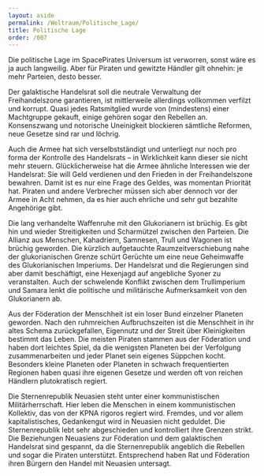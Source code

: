 ```yaml
---
layout: aside
permalink: /Weltraum/Politische_Lage/
title: Politische Lage
order: /007
---
```


Die politische Lage im SpacePirates Universum ist verworren, sonst wäre es ja auch langweilig. Aber für Piraten und gewitzte Händler gilt ohnehin: je mehr Parteien, desto besser.

Der galaktische Handelsrat soll die neutrale Verwaltung der Freihandelszone garantieren, ist mittlerweile allerdings vollkommen verfilzt und korrupt. Quasi jedes Ratsmitglied wurde von (mindestens) einer Machtgruppe gekauft, einige gehören sogar den Rebellen an. Konsenszwang und notorische Uneinigkeit blockieren sämtliche Reformen, neue Gesetze sind rar und löchrig.

Auch die Armee hat sich verselbstständigt und unterliegt nur noch pro forma der Kontrolle des Handelsrats – in Wirklichkeit kann dieser sie nicht mehr steuern. Glücklicherweise hat die Armee ähnliche Interessen wie der Handelsrat: Sie will Geld verdienen und den Frieden in der Freihandelszone bewahren. Damit ist es nur eine Frage des Geldes, was momentan Priorität hat. Piraten und andere Verbrecher müssen sich aber dennoch vor der Armee in Acht nehmen, da es hier auch ehrliche und sehr gut bezahlte Angehörige gibt.

Die lang verhandelte Waffenruhe mit den Glukorianern ist brüchig. Es gibt hin und wieder Streitigkeiten und Scharmützel zwischen den Parteien. Die Allianz aus Menschen, Kahadriern, Samnesen, Trull und Wagonen ist brüchig geworden. Die kürzlich aufgetauchte Raumzeitverschiebung nahe der glukorianischen Grenze schürt Gerüchte um eine neue Geheimwaffe des Glukorianischen Imperiums. Der Handelsrat und die Regierungen sind aber damit beschäftigt, eine Hexenjagd auf angebliche Syoner zu veranstalten. Auch der schwelende Konflikt zwischen dem Trullimperium und Samara lenkt die politische und militärische Aufmerksamkeit von den Glukorianern ab.

Aus der Föderation der Menschheit ist ein loser Bund einzelner Planeten geworden. Nach den ruhmreichen Aufbruchszeiten ist die Menschheit in ihr altes Schema zurückgefallen, Eigennutz und der Streit über Kleinigkeiten bestimmt das Leben. Die meisten Piraten stammen aus der Föderation und haben dort leichtes Spiel, da die wenigsten Planeten bei der Verfolgung zusammenarbeiten und jeder Planet sein eigenes Süppchen kocht. Besonders kleine Planeten oder Planeten in schwach frequentierten Regionen haben quasi ihre eigenen Gesetze und werden oft von reichen Händlern plutokratisch regiert.

Die Sternenrepublik Neuasien steht unter einer kommunistischen Militärherrschaft. Hier leben die Menschen in einem kommunistischen Kollektiv, das von der KPNA rigoros regiert wird. Fremdes, und vor allem kapitalistisches, Gedankengut wird in Neuasien nicht geduldet. Die Sternenrepublik lebt sehr abgeschieden und kontrolliert ihre Grenzen strikt. Die Beziehungen Neuasiens zur Föderation und dem galaktischen Handelsrat sind gespannt, da die Sternenrepublik angeblich die Rebellen und sogar die Piraten unterstützt. Entsprechend haben Rat und Föderation ihren Bürgern den Handel mit Neuasien untersagt.
